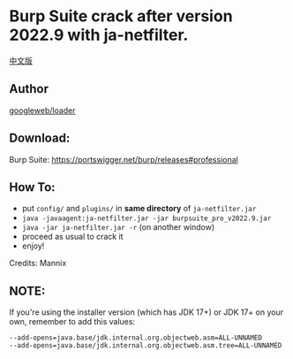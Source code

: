 # Burp Suite crack after version 2022.9 with ja-netfilter.

[中文版](README.CN.md)

## Author

[googleweb/loader](https://github.com/googleweb/loader)

## Download:

Burp Suite: https://portswigger.net/burp/releases#professional

## How To:

- put `config/` and `plugins/` in **same directory** of `ja-netfilter.jar`
- `java -javaagent:ja-netfilter.jar -jar burpsuite_pro_v2022.9.jar`
- `java -jar ja-netfilter.jar -r` (on another window)
- proceed as usual to crack it
- enjoy!

Credits: Mannix

## NOTE:

If you're using the installer version (which has JDK 17+) or JDK 17+ on your own, remember to add this values:

```
--add-opens=java.base/jdk.internal.org.objectweb.asm=ALL-UNNAMED
--add-opens=java.base/jdk.internal.org.objectweb.asm.tree=ALL-UNNAMED
```
